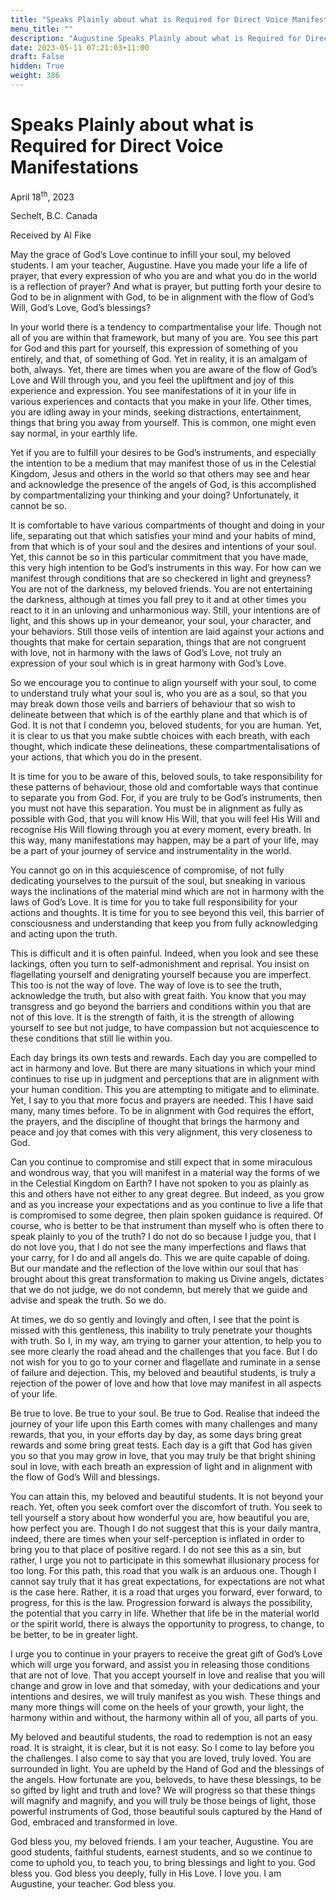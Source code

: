```yaml
---
title: "Speaks Plainly about what is Required for Direct Voice Manifestations"
menu_title: ""
description: "Augustine Speaks Plainly about what is Required for Direct Voice Manifestations"
date: 2023-05-11 07:21:03+11:00
draft: False
hidden: True
weight: 386
---
```

# Speaks Plainly about what is Required for Direct Voice Manifestations

April 18<sup>th</sup>, 2023

Sechelt, B.C. Canada

Received by Al Fike  



May the grace of God’s Love continue to infill your soul, my beloved students. I am your teacher, Augustine. Have you made your life a life of prayer, that every expression of who you are and what you do in the world is a reflection of prayer? And what is prayer, but putting forth your desire to God to be in alignment with God, to be in alignment with the flow of God’s Will, God’s Love, God’s blessings?

In your world there is a tendency to compartmentalise your life. Though not all of you are within that framework, but many of you are. You see this part for God and this part for yourself, this expression of something of you entirely, and that, of something of God. Yet in reality, it is an amalgam of both, always. Yet, there are times when you are aware of the flow of God’s Love and Will through you, and you feel the upliftment and joy of this experience and expression. You see manifestations of it in your life in various experiences and contacts that you make in your life. Other times, you are idling away in your minds, seeking distractions, entertainment, things that bring you away from yourself. This is common, one might even say normal, in your earthly life.

Yet if you are to fulfill your desires to be God’s instruments, and especially the intention to be a medium that may manifest those of us in the Celestial Kingdom, Jesus and others in the world so that others may see and hear and acknowledge the presence of the angels of God, is this accomplished by compartmentalizing your thinking and your doing? Unfortunately, it cannot be so. 

It is comfortable to have various compartments of thought and doing in your life, separating out that which satisfies your mind and your habits of mind, from that which is of your soul and the desires and intentions of your soul. Yet, this cannot be so in this particular commitment that you have made, this very high intention to be God’s instruments in this way. For how can we manifest through conditions that are so checkered in light and greyness? You are not of the darkness, my beloved friends. You are not entertaining the darkness, although at times you fall prey to it and at other times you react to it in an unloving and unharmonious way. Still, your intentions are of light, and this shows up in your demeanor, your soul, your character, and your behaviors. Still those veils of intention are laid against your actions and thoughts that make for certain separation, things that are not congruent with love, not in harmony with the laws of God’s Love, not truly an expression of your soul which is in great harmony with God’s Love. 

So we encourage you to continue to align yourself with your soul, to come to understand truly what your soul is, who you are as a soul, so that you may break down those veils and barriers of behaviour that so wish to delineate between that which is of the earthly plane and that which is of God. It is not that I condemn you, beloved students, for you are human. Yet, it is clear to us that you make subtle choices with each breath, with each thought, which indicate these delineations, these compartmentalisations of your actions, that which you do in the present. 

It is time for you to be aware of this, beloved souls, to take responsibility for these patterns of behaviour, those old and comfortable ways that continue to separate you from God. For, if you are truly to be God’s instruments, then you must not have this separation. You must be in alignment as fully as possible with God, that you will know His Will, that you will feel His Will and recognise His Will flowing through you at every moment, every breath. In this way, many manifestations may happen, may be a part of your life, may be a part of your journey of service and instrumentality in the world. 

You cannot go on in this acquiescence of compromise, of not fully dedicating yourselves to the pursuit of the soul, but sneaking in various ways the inclinations of the material mind which are not in harmony with the laws of God’s Love. It is time for you to take full responsibility for your actions and thoughts. It is time for you to see beyond this veil, this barrier of consciousness and understanding that keep you from fully acknowledging and acting upon the truth.

This is difficult and it is often painful. Indeed, when you look and see these lackings, often you turn to self-admonishment and reprisal. You insist on flagellating yourself and denigrating yourself because you are imperfect. This too is not the way of love. The way of love is to see the truth, acknowledge the truth, but also with great faith. You know that you may transgress and go beyond the barriers and conditions within you that are not of this love. It is the strength of faith, it is the strength of allowing yourself to see but not judge, to have compassion but not acquiescence to these conditions that still lie within you. 

Each day brings its own tests and rewards. Each day you are compelled to act in harmony and love. But there are many situations in which your mind continues to rise up in judgment and perceptions that are in alignment with your human condition. This you are attempting to mitigate and to eliminate. Yet, I say to you that more focus and prayers are needed. This I have said many, many times before. To be in alignment with God requires the effort, the prayers, and the discipline of thought that brings the harmony and peace and joy that comes with this very alignment, this very closeness to God.

Can you continue to compromise and still expect that in some miraculous and wondrous way, that you will manifest in a material way the forms of we in the Celestial Kingdom on Earth? I have not spoken to you as plainly as this and others have not either to any great degree. But indeed, as you grow and as you increase your expectations and as you continue to live a life that is compromised to some degree, then plain spoken guidance is required. Of course, who is better to be that instrument than myself who is often there to speak plainly to you of the truth? I do not do so because I judge you, that I do not love you, that I do not see the many imperfections and flaws that your carry, for I do and all angels do. This we are quite capable of doing. But our mandate and the reflection of the love within our soul that has brought about this great transformation to making us Divine angels, dictates that we do not judge, we do not condemn, but merely that we guide and advise and speak the truth. So we do. 

At times, we do so gently and lovingly and often, I see that the point is missed with this gentleness, this inability to truly penetrate your thoughts with truth. So I, in my way, am trying to garner your attention, to help you to see more clearly the road ahead and the challenges that you face. But I do not wish for you to go to your corner and flagellate and ruminate in a sense of failure and dejection. This, my beloved and beautiful students, is truly a rejection of the power of love and how that love may manifest in all aspects of your life. 

Be true to love. Be true to your soul. Be true to God. Realise that indeed the journey of your life upon this Earth comes with many challenges and many rewards, that you, in your efforts day by day, as some days bring great rewards and some bring great tests. Each day is a gift that God has given you so that you may grow in love, that you may truly be that bright shining soul in love, with each breath an expression of light and in alignment with the flow of God’s Will and blessings.

You can attain this, my beloved and beautiful students. It is not beyond your reach. Yet, often you seek comfort over the discomfort of truth. You seek to tell yourself a story about how wonderful you are, how beautiful you are, how perfect you are. Though I do not suggest that this is your daily mantra, indeed, there are times when your self-perception is inflated in order to bring you to that place of positive regard. I do not see this as a sin, but rather, I urge you not to participate in this somewhat illusionary process for too long. For this path, this road that you walk is an arduous one. Though I cannot say truly that it has great expectations, for expectations are not what is the case here. Rather, it is a road that urges you forward, ever forward, to progress, for this is the law. Progression forward is always the possibility, the potential that you carry in life. Whether that life be in the material world or the spirit world, there is always the opportunity to progress, to change, to be better, to be in greater light.

I urge you to continue in your prayers to receive the great gift of God’s Love which will urge you forward, and assist you in releasing those conditions that are not of love. That you accept yourself in love and realise that you will change and grow in love and that someday, with your dedications and your intentions and desires, we will truly manifest as you wish. These things and many more things will come on the heels of your growth, your light, the harmony within and without, the harmony within all of you, all parts of you.

My beloved and beautiful students, the road to redemption is not an easy road. It is straight, it is clear, but it is not easy. So I come to lay before you the challenges. I also come to say that you are loved, truly loved. You are surrounded in light. You are upheld by the Hand of God and the blessings of the angels. How fortunate are you, beloveds, to have these blessings, to be so gifted by light and truth and love? We will progress so that these things will magnify and magnify, and you will truly be those beings of light, those powerful instruments of God, those beautiful souls captured by the Hand of God, embraced and transformed in love.

God bless you, my beloved friends. I am your teacher, Augustine. You are good students, faithful students, earnest students, and so we continue to come to uphold you, to teach you, to bring blessings and light to you. God bless you. God bless you deeply, fully in His Love. I love you. I am Augustine, your teacher. God bless you.